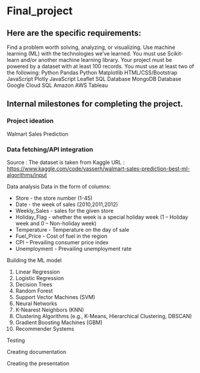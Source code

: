 # Final_project
## Here are the specific requirements:

Find a problem worth solving, analyzing, or visualizing.
Use machine learning (ML) with the technologies we’ve learned.
You must use Scikit-learn and/or another machine learning library.
Your project must be powered by a dataset with at least 100 records.
You must use at least two of the following:
Python Pandas
Python Matplotlib
HTML/CSS/Bootstrap
JavaScript Plotly
JavaScript Leaflet
SQL Database
MongoDB Database
Google Cloud SQL
Amazon AWS
Tableau

##  Internal milestones for completing the project. 

### Project ideation  
Walmart Sales Prediction 

### Data fetching/API integration
Source : The dataset is taken from Kaggle
URL : https://www.kaggle.com/code/yasserh/walmart-sales-prediction-best-ml-algorithms/input


Data analysis
Data in the form of columns:
* Store - the store number (1-45)
* Date - the week of sales (2010,2011,2012)
* Weekly_Sales - sales for the given store
* Holiday_Flag - whether the week is a special holiday week (1 – Holiday week and 0 – Non-holiday week)
* Temperature - Temperature on the day of sale
* Fuel_Price - Cost of fuel in the region
* CPI – Prevailing consumer price index
* Unemployment - Prevailing unemployment rate

Building the ML model
1. Linear Regression
2. Logistic Regression
3. Decision Trees
4. Random Forest
5. Support Vector Machines (SVM)
6. Neural Networks
7. K-Nearest Neighbors (KNN)
8. Clustering Algorithms (e.g., K-Means, Hierarchical Clustering, DBSCAN)
9. Gradient Boosting Machines (GBM)
10. Recommender Systems


Testing

Creating documentation

Creating the presentation